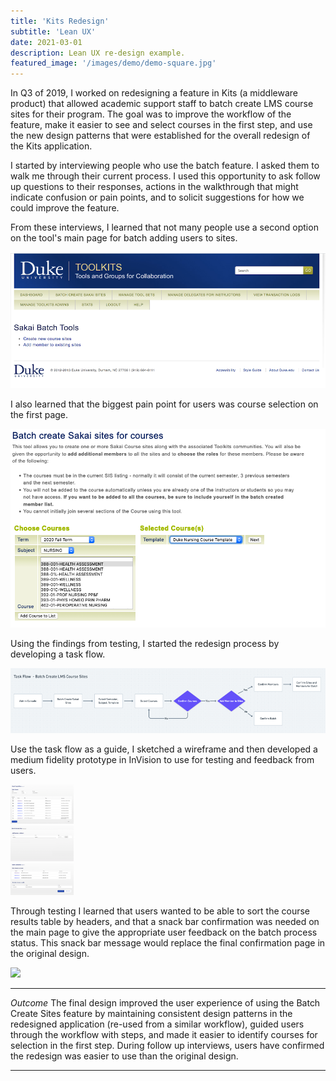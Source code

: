 ```yaml
---
title: 'Kits Redesign'
subtitle: 'Lean UX'
date: 2021-03-01
description: Lean UX re-design example.
featured_image: '/images/demo/demo-square.jpg'
---
```



In Q3 of 2019, I worked on redesigning a feature in Kits (a middleware product) that allowed academic support staff to batch create LMS course sites for their program. The goal was to improve the workflow of the feature, make it easier to see and select courses in the first step, and use the new design patterns that were established for the overall redesign of the Kits application.

I started by interviewing people who use the batch feature.  I asked them to walk me through their current process.  I used this opportunity to ask follow up questions to their responses, actions in the walkthrough that might indicate confusion or pain points, and to solicit suggestions for how we could improve the feature.

From these interviews, I learned that not many people use a second option on the tool's main page for batch adding users to sites.

![](/images/kits/batch_main_menu.png)

I also learned that the biggest pain point for users was course selection on the first page.

![](/images/kits/batch_select_courses.png)

Using the findings from testing, I started the redesign process by developing a task flow.

![](/images/kits/batch_sites_task_flow.png)

Use the task flow as a guide, I sketched a wireframe and then developed a medium fidelity prototype in InVision to use for testing and feedback from users.

<div class="row">
 <div class="column">
	 <img src="/images/kits/batch_prototype_1.png" alt="Step 1 of batch feature" style="width:20%">
 </div>
 <div class="column">
	 <img src="/images/kits/batch_prototype_2.png" alt="Step 2 of batch feature" style="width:20%">
 </div>
 <div class="column">
	 <img src="/images/kits/batch_prototype_3.png" alt="Step 3 of batch feature" style="width:20%">
 </div>
</div>

Through testing I learned that users wanted to be able to sort the course results table by headers, and that a snack bar confirmation was needed on the main page to give the appropriate user feedback on the batch process status.  This snack bar message would replace the final confirmation page in the original design.

![](/images/kits/demo-landscape.jpg)

---

*Outcome*
The final design improved the user experience of using the Batch Create Sites feature by maintaining consistent design patterns in the redesigned application (re-used from a similar workflow), guided users through the workflow with steps, and made it easier to identify courses for selection in the first step.  During follow up interviews, users have confirmed the redesign was easier to use than the original design.


---
